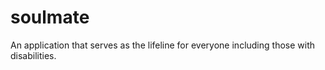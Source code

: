 # soulmate

An application that serves as the lifeline for everyone including those with disabilities.
